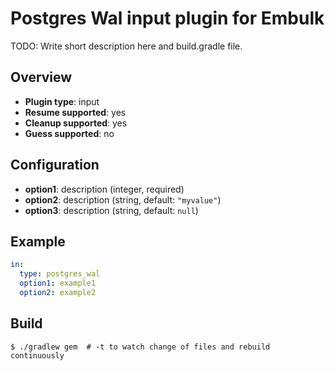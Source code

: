 # Postgres Wal input plugin for Embulk

TODO: Write short description here and build.gradle file.

## Overview

* **Plugin type**: input
* **Resume supported**: yes
* **Cleanup supported**: yes
* **Guess supported**: no

## Configuration

- **option1**: description (integer, required)
- **option2**: description (string, default: `"myvalue"`)
- **option3**: description (string, default: `null`)

## Example

```yaml
in:
  type: postgres_wal
  option1: example1
  option2: example2
```


## Build

```
$ ./gradlew gem  # -t to watch change of files and rebuild continuously
```
